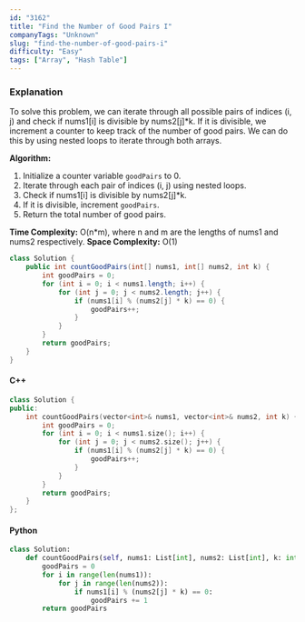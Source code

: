 ```yaml
---
id: "3162"
title: "Find the Number of Good Pairs I"
companyTags: "Unknown"
slug: "find-the-number-of-good-pairs-i"
difficulty: "Easy"
tags: ["Array", "Hash Table"]
---
```


### Explanation
To solve this problem, we can iterate through all possible pairs of indices (i, j) and check if nums1[i] is divisible by nums2[j]*k. If it is divisible, we increment a counter to keep track of the number of good pairs. We can do this by using nested loops to iterate through both arrays.

**Algorithm:**
1. Initialize a counter variable `goodPairs` to 0.
2. Iterate through each pair of indices (i, j) using nested loops.
3. Check if nums1[i] is divisible by nums2[j]*k.
4. If it is divisible, increment `goodPairs`.
5. Return the total number of good pairs.

**Time Complexity:** O(n*m), where n and m are the lengths of nums1 and nums2 respectively.
**Space Complexity:** O(1)

```java
class Solution {
    public int countGoodPairs(int[] nums1, int[] nums2, int k) {
        int goodPairs = 0;
        for (int i = 0; i < nums1.length; i++) {
            for (int j = 0; j < nums2.length; j++) {
                if (nums1[i] % (nums2[j] * k) == 0) {
                    goodPairs++;
                }
            }
        }
        return goodPairs;
    }
}
```

#### C++
```cpp
class Solution {
public:
    int countGoodPairs(vector<int>& nums1, vector<int>& nums2, int k) {
        int goodPairs = 0;
        for (int i = 0; i < nums1.size(); i++) {
            for (int j = 0; j < nums2.size(); j++) {
                if (nums1[i] % (nums2[j] * k) == 0) {
                    goodPairs++;
                }
            }
        }
        return goodPairs;
    }
};
```

#### Python
```python
class Solution:
    def countGoodPairs(self, nums1: List[int], nums2: List[int], k: int) -> int:
        goodPairs = 0
        for i in range(len(nums1)):
            for j in range(len(nums2)):
                if nums1[i] % (nums2[j] * k) == 0:
                    goodPairs += 1
        return goodPairs
```